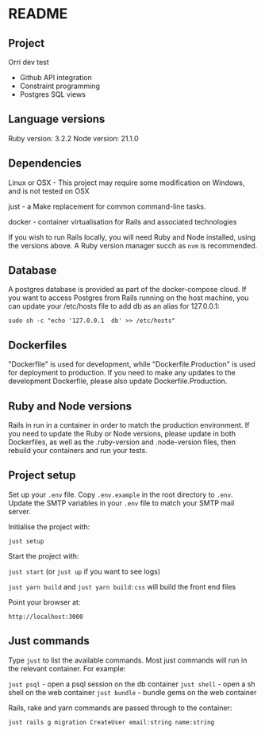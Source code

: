 # README

## Project

Orri dev test

 - Github API integration
 - Constraint programming
 - Postgres SQL views

## Language versions

Ruby version: 3.2.2
Node version: 21.1.0

## Dependencies

Linux or OSX - This project may require some modification on Windows, 
and is not tested on OSX

just - a Make replacement for common command-line tasks. 

docker - container virtualisation for Rails and associated technologies

If you wish to run Rails locally, you will need Ruby and Node installed,
using the versions above. A Ruby version manager succh as ```nvm``` is
recommended.

## Database

A postgres database is provided as part of the docker-compose cloud. If 
you want to access Postgres from Rails running on the host machine, you
can update your /etc/hosts file to add db as an alias for 127.0.0.1:

```sudo sh -c "echo '127.0.0.1  db' >> /etc/hosts"```

## Dockerfiles

"Dockerfile" is used for development, while "Dockerfile.Production" is 
used for deployment to production. If you need to make any updates to
the development Dockerfile, please also update Dockerfile.Production.

## Ruby and Node versions

Rails in run in a container in order to match the production 
environment. If you need to update the Ruby or Node versions, please
update in both Dockerfiles, as well as the .ruby-version and 
.node-version files, then rebuild your containers and run your tests.

## Project setup

Set up your ```.env``` file. Copy ```.env.example``` in the root directory to ```.env```.
Update the SMTP variables in your ```.env``` file to match your SMTP mail server. 

Initialise the project with:

```just setup```

Start the project with:

```just start``` (or ```just up``` if you want to see logs)

```just yarn build``` and ```just yarn build:css``` will build the front end files

Point your browser at:

```http://localhost:3000```

## Just commands

Type ```just``` to list the available commands. Most just commands will run in the relevant container. For example:

```just psql``` - open a psql session on the db container
```just shell``` - open a sh shell on the web container
```just bundle``` - bundle gems on the web container

Rails, rake and yarn commands are passed through to the container:

```just rails g migration CreateUser email:string name:string```